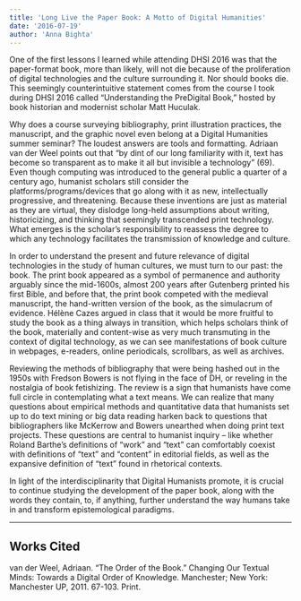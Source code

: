 ```yaml
---
title: 'Long Live the Paper Book: A Motto of Digital Humanities'
date: '2016-07-19'
author: 'Anna Bighta'
---
```

One of the first lessons I learned while attending DHSI 2016 was that the paper-format book, more than likely, will not die because of the proliferation of digital technologies and the culture surrounding it. Nor should books die. This seemingly counterintuitive statement comes from the course I took during DHSI 2016 called “Understanding the PreDigital Book,” hosted by book historian and modernist scholar Matt Huculak.

Why does a course surveying bibliography, print illustration practices, the manuscript, and the graphic novel even belong at a Digital Humanities summer seminar? The loudest answers are tools and formatting. Adriaan van der Weel points out that “by dint of our long familiarity with it, text has become so transparent as to make it all but invisible a technology” (69). Even though computing was introduced to the general public a quarter of a century ago, humanist scholars still consider the platforms/programs/devices that go along with it as new, intellectually progressive, and threatening. Because these inventions are just as material as they are virtual, they dislodge long-held assumptions about writing, historicizing, and thinking that seemingly transcended print technology. What emerges is the scholar’s responsibility to reassess the degree to which any technology facilitates the transmission of knowledge and culture.

In order to understand the present and future relevance of digital technologies in the study of human cultures, we must turn to our past: the book. The print book appeared as a symbol of permanence and authority arguably since the mid-1600s, almost 200 years after Gutenberg printed his first Bible, and before that, the print book competed with the medieval manuscript, the hand-written version of the book, as the simulacrum of evidence. Hélène Cazes argued in class that it would be more fruitful to study the book as a thing always in transition, which helps scholars think of the book, materially and content-wise as very much transmuting in the context of digital technology, as we can see manifestations of book culture in webpages, e-readers, online periodicals, scrollbars, as well as archives.

Reviewing the methods of bibliography that were being hashed out in the 1950s with Fredson Bowers is not flying in the face of DH, or reveling in the nostalgia of book fetishizing. The review is a sign that humanists have come full circle in contemplating what a text means. We can realize that many questions about empirical methods and quantitative data that humanists set up to do text mining or big data reading harken back to questions that bibliographers like McKerrow and Bowers unearthed when doing print text projects. These questions are central to humanist inquiry – like whether Roland Barthe’s definitions of “work” and “text” can comfortably coexist with definitions of “text” and “content” in editorial fields, as well as the expansive definition of “text” found in rhetorical contexts.

In light of the interdisciplinarity that Digital Humanists promote, it is crucial to continue studying the development of the paper book, along with the words they contain, to, if anything, further understand the way humans take in and transform epistemological paradigms.

---

## Works Cited

van der Weel, Adriaan. “The Order of the Book.” Changing Our Textual Minds: Towards a Digital Order of Knowledge. Manchester; New York: Manchester UP, 2011. 67-103. Print.